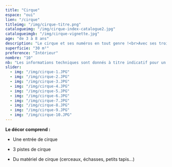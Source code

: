 ```yaml
---
title: "Cirque"
espace: "oui"
lien: "/cirque"
titleimg: "/img/cirque-titre.png"
catalogueimg: "/img/cirque-index-catalogue2.jpg"
catalogueimgb: "/img/cirque-vignette.jpg"
age: "de 3 à 8 ans"
description: "Le cirque et ses numéros en tout genre !<br>Avec ses trois pistes et sa grande entrée, vos enfants plongent dans l'univers du cirque <br>et vous livrent des spectacles de haute voltige !<br>Dresseur, magicien, acrobate, clown, il y en a pour tous les talents !"
superficie: "30 m²"
preference: "Intérieur"
nombre: "10"
nb: "Les informations techniques sont donnés à titre indicatif pour un cadre ludique optimal. <br>Elles sont ajustables à la situation : pour une superficie limitée on préférera un nombre réduit d'enfants, plus d'enfants necessitera une plus grande superficie de jeu, etc."
slider:
  - img: "/img/cirque-1.JPG"
  - img: "/img/cirque-2.JPG"
  - img: "/img/cirque-3.JPG"
  - img: "/img/cirque-4.JPG"
  - img: "/img/cirque-5.JPG"
  - img: "/img/cirque-6.JPG"
  - img: "/img/cirque-7.JPG"
  - img: "/img/cirque-8.JPG"
  - img: "/img/cirque-9.JPG"
  - img: "/img/cirque-10.JPG"
---
```

**Le décor comprend :**

- Une entrée de cirque

- 3 pistes de cirque

- Du matériel de cirque (cerceaux, échasses, petits tapis...)
